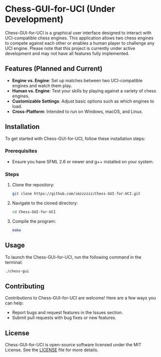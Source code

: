 # Chess-GUI-for-UCI (Under Development)

Chess-GUI-for-UCI is a graphical user interface designed to interact with UCI-compatible chess engines. This application allows two chess engines to compete against each other or enables a human player to challenge any UCI engine. Please note that this project is currently under active development and may not have all features fully implemented.

## Features (Planned and Current)

- **Engine vs. Engine**: Set up matches between two UCI-compatible engines and watch them play.
- **Human vs. Engine**: Test your skills by playing against a variety of chess engines.
- **Customizable Settings**: Adjust basic options such as which engines to load.
- **Cross-Platform**: Intended to run on Windows, macOS, and Linux.

## Installation

To get started with Chess-GUI-for-UCI, follow these installation steps:

### Prerequisites

- Ensure you have SFML 2.6 or newer and g++ installed on your system.

### Steps

1. Clone the repository:
   ```bash
   git clone https://github.com/imzzzzzz/Chess-GUI-for-UCI.git
   ```
2. Navigate to the cloned directory:
   ```bash
   cd Chess-GUI-for-UCI
   ```
3. Compile the program:
   ```bash
   make
   ```

## Usage

To launch the Chess-GUI-for-UCI, run the following command in the terminal:
```bash
./chess-gui
```

## Contributing

Contributions to Chess-GUI-for-UCI are welcome! Here are a few ways you can help:
- Report bugs and request features in the Issues section.
- Submit pull requests with bug fixes or new features.

## License

Chess-GUI-for-UCI is open-source software licensed under the MIT License. See the [LICENSE](LICENSE) file for more details.

